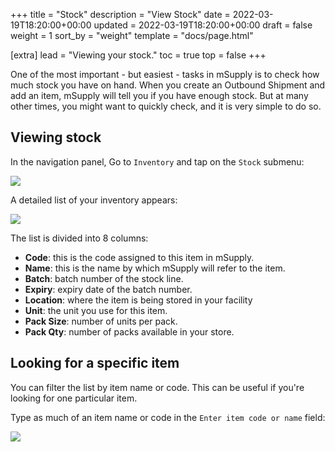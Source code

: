 +++
title = "Stock"
description = "View Stock"
date = 2022-03-19T18:20:00+00:00
updated = 2022-03-19T18:20:00+00:00
draft = false
weight = 1
sort_by = "weight"
template = "docs/page.html"

[extra]
lead = "Viewing your stock."
toc = true
top = false
+++

One of the most important - but easiest - tasks in mSupply is to check how much stock you have on hand. When you create an Outbound Shipment and add an item, mSupply  will tell you if you have enough stock. But at many other times, you might want to quickly check, and it is very simple to do so.

## Viewing stock

In the navigation panel, Go to `Inventory` and tap on the  `Stock` submenu: 

![](/docs/inventory/stock_gotostock.png)

A detailed list of your inventory appears: 

![](/docs/inventory/stock_viewstock.png)

The list is divided into 8 columns: 
* **Code**: this is the code assigned to this item in mSupply. 
* **Name**: this is the name by which mSupply will refer to the item.
* **Batch**: batch number of the stock line. 
* **Expiry**: expiry date of the batch number. 
* **Location**: where the item is being stored in your facility
* **Unit**: the unit you use for this item.
* **Pack Size**: number of units per pack.
* **Pack Qty**: number of packs available in your store.


## Looking for a specific item

You can filter the list by item name or code. This can be useful if you're looking for one particular item. 

Type as much of an item name or code in the `Enter item code or name` field: 

![](/docs/inventory/stock_search.gif)